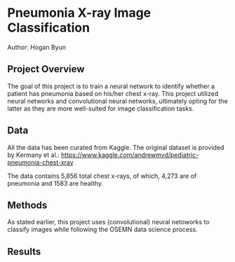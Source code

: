 # Pneumonia X-ray Image Classification

Author: Hogan Byun

## Project Overview

The goal of this project is to train a neural network to identify whether a patient has pneumonia based on his/her chest x-ray. This project utilized neural networks and convolutional neural networks, ultimately opting for the latter as they are more well-suited for image classification tasks.

## Data

All the data has been curated from Kaggle. The original dataset is provided by Kermany et al.: https://www.kaggle.com/andrewmvd/pediatric-pneumonia-chest-xray

The data contains 5,856 total chest x-rays, of which, 4,273 are of pneumonia and 1583 are healthy. 

## Methods

As stated earlier, this project uses (convolutional) neural netoworks to classify images while following the OSEMN data science process.

## Results

